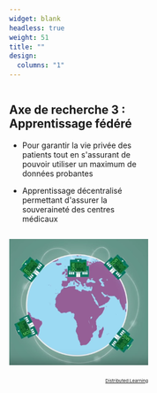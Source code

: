 ```yaml
---
widget: blank
headless: true
weight: 51
title: ""
design:
  columns: "1"
---
```



<div class="row">
<div class="column" style="width:50%">
  <h2><strong>Axe de recherche 3 : Apprentissage fédéré</strong></h2>
  <ul>
    <li><p>Pour garantir la vie privée des patients tout en s'assurant de pouvoir utiliser un maximum de données probantes</p></li>
    <li><p>Apprentissage décentralisé permettant d'assurer la souveraineté des centres médicaux</p></li>
  </ul>
</div>
<div class="column" style="width:50% ">
  <p align="center"><img src="apprentissage-federe-400x400.png" > <p>
  <div style="text-align: right;">
    <a class="fa-brands fa-youtube fa-2x" href="https://www.youtube.com/watch?v=nQpqMIuHyOk" target="_blank" rel="noopener noreferrer">
      <small><small><small> Distributed Learning </small></small></small>
    </a>
  </div>
</div>
</div>

